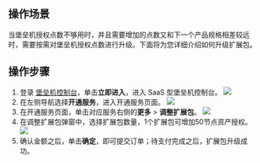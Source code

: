 ## 操作场景
当堡垒机授权点数不够用时，并且需要增加的点数又和下一个产品规格相差较远时，需要按需对堡垒机授权点数进行升级。下面将为您详细介绍如何升级扩展包。

## 操作步骤
1. 登录 [堡垒机控制台](https://console.cloud.tencent.com/dsgc/bh)，单击**立即进入**，进入 SaaS 型堡垒机控制台。
![](https://qcloudimg.tencent-cloud.cn/raw/b2f6673b0cad7c2f423a6b6e287179af.png)
2. 在左侧导航选择**开通服务**，进入开通服务页面。
![](https://qcloudimg.tencent-cloud.cn/raw/5fbee63925acf4dcbc941e53e319aafb.png)
3.	在开通服务页面，单击对应服务右侧的**更多** > **调整扩展包**。
![](https://qcloudimg.tencent-cloud.cn/raw/5c3429ea7d9b72034e8d53af89c76b46.png)
4. 在调整扩展包弹窗中，选择扩展包数量，1个扩展包可增加50节点资产授权。
![](https://qcloudimg.tencent-cloud.cn/raw/f93446358c1dc43dd4fa35f980511b11.png)
5.	确认金额之后，单击**确定**，即可提交订单；待支付完成之后，扩展包升级成功。

